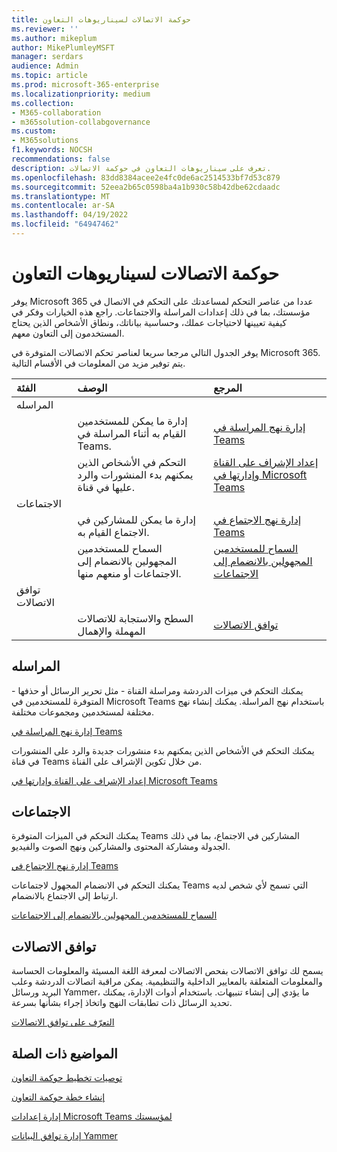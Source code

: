 ```yaml
---
title: حوكمة الاتصالات لسيناريوهات التعاون
ms.reviewer: ''
ms.author: mikeplum
author: MikePlumleyMSFT
manager: serdars
audience: Admin
ms.topic: article
ms.prod: microsoft-365-enterprise
ms.localizationpriority: medium
ms.collection:
- M365-collaboration
- m365solution-collabgovernance
ms.custom:
- M365solutions
f1.keywords: NOCSH
recommendations: false
description: تعرف على سيناريوهات التعاون في حوكمة الاتصالات.
ms.openlocfilehash: 83dd8384acee2e4fc0de6ac2514533bf7d53c879
ms.sourcegitcommit: 52eea2b65c0598ba4a1b930c58b42dbe62cdaadc
ms.translationtype: MT
ms.contentlocale: ar-SA
ms.lasthandoff: 04/19/2022
ms.locfileid: "64947462"
---
```

# <a name="communications-governance-for-collaboration-scenarios"></a>حوكمة الاتصالات لسيناريوهات التعاون

يوفر Microsoft 365 عددا من عناصر التحكم لمساعدتك على التحكم في الاتصال في مؤسستك، بما في ذلك إعدادات المراسلة والاجتماعات. راجع هذه الخيارات وفكر في كيفية تعيينها لاحتياجات عملك، وحساسية بياناتك، ونطاق الأشخاص الذين يحتاج المستخدمون إلى التعاون معهم.

يوفر الجدول التالي مرجعا سريعا لعناصر تحكم الاتصالات المتوفرة في Microsoft 365. يتم توفير مزيد من المعلومات في الأقسام التالية.

|الفئة|الوصف|المرجع|
|:-------|:----------|:--------|
|المراسله|||
||إدارة ما يمكن للمستخدمين القيام به أثناء المراسلة في Teams.|[إدارة نهج المراسلة في Teams](/microsoftteams/messaging-policies-in-teams)|
||التحكم في الأشخاص الذين يمكنهم بدء المنشورات والرد عليها في قناة.|[إعداد الإشراف على القناة وإدارتها في Microsoft Teams](/microsoftteams/manage-channel-moderation-in-teams)|
|الاجتماعات|||
||إدارة ما يمكن للمشاركين في الاجتماع القيام به.|[إدارة نهج الاجتماع في Teams](/microsoftteams/meeting-policies-in-teams)|
||السماح للمستخدمين المجهولين بالانضمام إلى الاجتماعات أو منعهم منها.|[السماح للمستخدمين المجهولين بالانضمام إلى الاجتماعات](/microsoftteams/meeting-settings-in-teams#allow-anonymous-users-to-join-meetings)|
|توافق الاتصالات|||
||السطح والاستجابة للاتصالات المهملة والإهمال|[توافق الاتصالات](../compliance/communication-compliance.md)|

## <a name="messaging"></a>المراسله

يمكنك التحكم في ميزات الدردشة ومراسلة القناة - مثل تحرير الرسائل أو حذفها - المتوفرة للمستخدمين في Microsoft Teams باستخدام نهج المراسلة. يمكنك إنشاء نهج مختلفة لمستخدمين ومجموعات مختلفة.

[إدارة نهج المراسلة في Teams](/microsoftteams/messaging-policies-in-teams)

يمكنك التحكم في الأشخاص الذين يمكنهم بدء منشورات جديدة والرد على المنشورات في قناة Teams من خلال تكوين الإشراف على القناة.

[إعداد الإشراف على القناة وإدارتها في Microsoft Teams](/microsoftteams/manage-channel-moderation-in-teams)

## <a name="meetings"></a>الاجتماعات

يمكنك التحكم في الميزات المتوفرة Teams المشاركين في الاجتماع، بما في ذلك الجدولة ومشاركة المحتوى والمشاركين ونهج الصوت والفيديو.

[إدارة نهج الاجتماع في Teams](/microsoftteams/meeting-policies-in-teams)

يمكنك التحكم في الانضمام المجهول لاجتماعات Teams التي تسمح لأي شخص لديه ارتباط إلى الاجتماع بالانضمام.

[السماح للمستخدمين المجهولين بالانضمام إلى الاجتماعات](/microsoftteams/meeting-settings-in-teams#allow-anonymous-users-to-join-meetings)


## <a name="communication-compliance"></a>توافق الاتصالات

يسمح لك توافق الاتصالات بفحص الاتصالات لمعرفة اللغة المسيئة والمعلومات الحساسة والمعلومات المتعلقة بالمعايير الداخلية والتنظيمية. يمكن مراقبة اتصالات الدردشة وعلب البريد ورسائل Yammer، ما يؤدي إلى إنشاء تنبيهات. باستخدام أدوات الإدارة، يمكنك تحديد الرسائل ذات تطابقات النهج واتخاذ إجراء بشأنها بسرعة.

[التعرّف على توافق الاتصالات](../compliance/communication-compliance.md)

## <a name="related-topics"></a>المواضيع ذات الصلة

[توصيات تخطيط حوكمة التعاون](collaboration-governance-overview.md#collaboration-governance-planning-recommendations)

[إنشاء خطة حوكمة التعاون](collaboration-governance-first.md)

[إدارة إعدادات Microsoft Teams لمؤسستك](/microsoftteams/enable-features-office-365)

[إدارة توافق البيانات Yammer](/yammer/manage-security-and-compliance/manage-data-compliance)